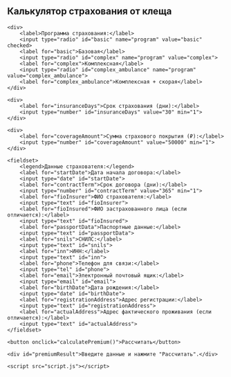 
<html lang="ru">
<head>
    <meta charset="UTF-8">
    <meta name="viewport" content="width=device-width, initial-scale=1.0">
    <title>Калькулятор страхования от клеща</title>
    <link rel="stylesheet" href="styles.css">
</head>
<body>
    <h2>Калькулятор страхования от клеща</h2>

    <div>
        <label>Программа страхования:</label>
        <input type="radio" id="basic" name="program" value="basic" checked>
        <label for="basic">Базовая</label>
        <input type="radio" id="complex" name="program" value="complex">
        <label for="complex">Комплексная</label>
        <input type="radio" id="complex_ambulance" name="program" value="complex_ambulance">
        <label for="complex_ambulance">Комплексная + скорая</label>
    </div>

    <div>
        <label for="insuranceDays">Срок страхования (дни):</label>
        <input type="number" id="insuranceDays" value="30" min="1">
    </div>

    <div>
        <label for="coverageAmount">Сумма страхового покрытия (₽):</label>
        <input type="number" id="coverageAmount" value="50000" min="1">
    </div>

    <fieldset>
        <legend>Данные страхователя:</legend>
        <label for="startDate">Дата начала договора:</label>
        <input type="date" id="startDate">
        <label for="contractTerm">Срок договора (дни):</label>
        <input type="number" id="contractTerm" value="365" min="1">
        <label for="fioInsurer">ФИО страхователя:</label>
        <input type="text" id="fioInsurer">
        <label for="fioInsured">ФИО застрахованного лица (если отличается):</label>
        <input type="text" id="fioInsured">
        <label for="passportData">Паспортные данные:</label>
        <input type="text" id="passportData">
        <label for="snils">СНИЛС:</label>
        <input type="text" id="snils">
        <label for="inn">ИНН:</label>
        <input type="text" id="inn">
        <label for="phone">Телефон для связи:</label>
        <input type="tel" id="phone">
        <label for="email">Электронный почтовый ящик:</label>
        <input type="email" id="email">
        <label for="birthDate">Дата рождения:</label>
        <input type="date" id="birthDate">
        <label for="registrationAddress">Адрес регистрации:</label>
        <input type="text" id="registrationAddress">
        <label for="actualAddress">Адрес фактического проживания (если отличается):</label>
        <input type="text" id="actualAddress">
    </fieldset>

    <button onclick="calculatePremium()">Рассчитать</button>

    <div id="premiumResult">Введите данные и нажмите "Рассчитать".</div>

    <script src="script.js"></script>
</body>
</html>
